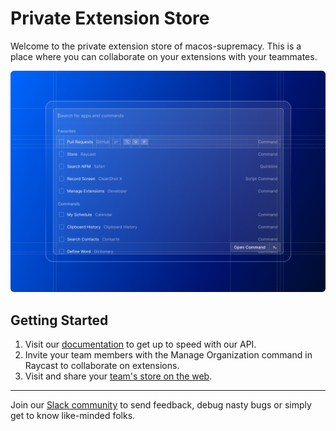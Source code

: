 # Private Extension Store

Welcome to the private extension store of macos-supremacy. This is a place where you can collaborate on your extensions with your teammates.

![Extension Store](https://raw.githubusercontent.com/raycast/extensions/main/images/header.png)

## Getting Started

1. Visit our [documentation](https://developers.raycast.com) to get up to speed with our API.
2. Invite your team members with the Manage Organization command in Raycast to collaborate on extensions.
3. Visit and share your [team's store on the web](https://raycast.com/macos-supremacy).

---

Join our [Slack community](https://raycast.com/community) to send feedback, debug nasty bugs or simply get to know like-minded folks.